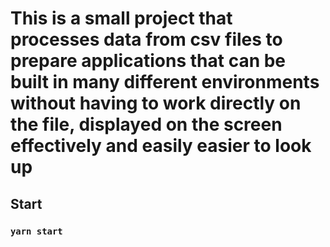 # This is a small project that processes data from csv files to prepare applications that can be built in many different environments without having to work directly on the file, displayed on the screen effectively and easily easier to look up

## Start

### `yarn start`
